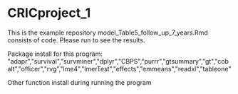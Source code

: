 # CRICproject_1
This is the example repository
model_Table5_follow_up_7_years.Rmd consists of code. Please run to see the results.


Package install for this program:
"adapr","survival","survminer","dplyr","CBPS","purrr","gtsummary","gt","cobalt","officer","rvg","lme4","lmerTest","effects","emmeans","readxl","tableone"

Other function install during running the program

